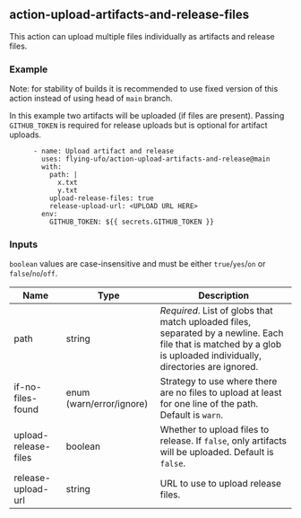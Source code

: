 ## action-upload-artifacts-and-release-files
This action can upload multiple files individually as artifacts and release files.

### Example
Note: for stability of builds it is recommended to use fixed version of this action instead of using head of `main` branch.

In this example two artifacts will be uploaded (if files are present).
Passing `GITHUB_TOKEN` is required for release uploads but is optional for artifact uploads.
```
      - name: Upload artifact and release
        uses: flying-ufo/action-upload-artifacts-and-release@main
        with:
          path: |
            x.txt
            y.txt
          upload-release-files: true
          release-upload-url: <UPLOAD URL HERE>
        env:
          GITHUB_TOKEN: ${{ secrets.GITHUB_TOKEN }}
```

### Inputs
`boolean` values are case-insensitive and must be either `true`/`yes`/`on` or `false`/`no`/`off`.

| Name | Type | Description |
| ---- | ---  | ----------- |
| path | string | _Required_. List of globs that match uploaded files, separated by a newline. Each file that is matched by a glob is uploaded individually, directories are ignored. |
| if-no-files-found | enum (warn/error/ignore) | Strategy to use where there are no files to upload at least for one line of the path. Default is `warn`. |
| upload-release-files  | boolean | Whether to upload files to release. If `false`, only artifacts will be uploaded. Default is `false`. |
| release-upload-url  | string | URL to use to upload release files. |